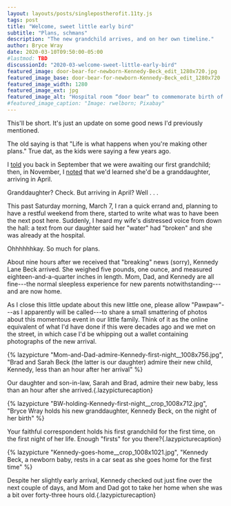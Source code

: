 ```yaml
---
layout: layouts/posts/singlepostherofit.11ty.js
tags: post
title: "Welcome, sweet little early bird"
subtitle: "Plans, schmans"
description: "The new grandchild arrives, and on her own timeline."
author: Bryce Wray
date: 2020-03-10T09:50:00-05:00
#lastmod: TBD
discussionId: "2020-03-welcome-sweet-little-early-bird"
featured_image: door-bear-for-newborn-Kennedy-Beck_edit_1280x720.jpg
featured_image_base: door-bear-for-newborn-Kennedy-Beck_edit_1280x720
featured_image_width: 1280
featured_image_ext: jpg
featured_image_alt: "Hospital room “door bear” to commemorate birth of Kennedy Beck"
#featured_image_caption: "Image: rwelborn; Pixabay"
---
```


This'll be short. It's just an update on some good news I'd previously mentioned.

The old saying is that "Life is what happens when you're making other plans." True dat, as the kids were saying a few years ago.

I [told](/posts/2019/09/now-im-sixty-four) you back in September that we were awaiting our first grandchild; then, in November, I [noted](/posts/2019/11/mixed-nuts-2019-11) that we'd learned she'd be a granddaughter, arriving in April.

Granddaughter? Check. But arriving in April? Well&nbsp;.&nbsp;.&nbsp;.

This past Saturday morning, March 7, I ran a quick errand and, planning to have a restful weekend from there, started to write what was to have been the next post here. Suddenly, I heard my wife's distressed voice from down the hall: a text from our daughter said her "water" had "broken" and she was already at the hospital.

Ohhhhhhkay. So much for plans.

About nine hours after we received that "breaking" news (sorry), Kennedy Lane Beck arrived. She weighed five pounds, one ounce, and measured eighteen-and-a-quarter inches in length. Mom, Dad, and Kennedy are all fine---the normal sleepless experience for new parents notwithstanding---and are now home.

As I close this little update about this new little one, please allow "Pawpaw"---as I apparently will be called---to share a small smattering of photos about this momentous event in our little family. Think of it as the online equivalent of what I'd have done if this were decades ago and we met on the street, in which case I'd be whipping out a wallet containing photographs of the new arrival.

{% lazypicture "Mom-and-Dad-admire-Kennedy-first-night__1008x756.jpg", "Brad and Sarah Beck (the latter is our daughter) admire their new child, Kennedy, less than an hour after her arrival" %}

Our daughter and son-in-law, Sarah and Brad, admire their new baby, less than an hour after she arrived.{.lazypicturecaption}

{% lazypicture "BW-holding-Kennedy-first-night__crop_1008x712.jpg", "Bryce Wray holds his new granddaughter, Kennedy Beck, on the night of her birth" %}

Your faithful correspondent holds his first grandchild for the first time, on the first night of her life. Enough "firsts" for you there?{.lazypicturecaption}

{% lazypicture "Kennedy-goes-home__crop_1008x1021.jpg", "Kennedy Beck, a newborn baby, rests in a car seat as she goes home for the first time" %}

Despite her slightly early arrival, Kennedy checked out just fine over the next couple of days, and Mom and Dad got to take her home when she was a bit over <span class="nobrk">forty-three hours old</span>.{.lazypicturecaption}